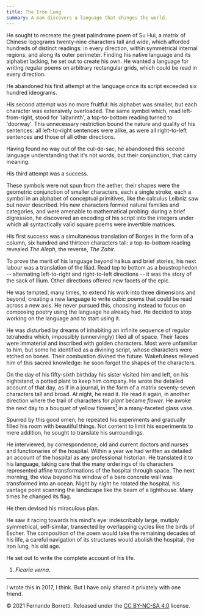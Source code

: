 ```yaml
---
title: The Iron Lung
summary: A man discovers a language that changes the world.
---
```


He sought to recreate the great palindrome poem of Su Hui, a matrix of Chinese
logograms twenty-nine characters tall and wide, which afforded hundreds of
distinct readings: in every direction, within symmetrical internal regions, and
along its outer perimeter. Finding his native language and its alphabet lacking,
he set out to create his own. He wanted a language for writing regular poems on
arbitrary rectangular grids, which could be read in every direction.

He abandoned his first attempt at the language once its script exceeded six
hundred ideograms.

His second attempt was no more fruitful: his alphabet was smaller, but each
character was extensively overloaded. The same symbol which, read
left-from-right, stood for 'labyrinth', a top-to-bottom reading turned to
'doorway'. This unnecessary restriction bound the nature and quality of his
sentences: all left-to-right sentences were alike, as were all right-to-left
sentences and those of all other directions.

Having found no way out of the cul-de-sac, he abandoned this second language
understanding that it's not words, but their conjunction, that carry meaning.

His third attempt was a success.

These symbols were not spun from the aether, their shapes were the geometric
conjunction of smaller characters, each a single stroke, each a symbol in an
alphabet of conceptual primitives, like the calculus Leibniz saw but never
described. His new characters formed natural families and categories, and were
amenable to mathematical probing: during a brief digression, he discovered an
encoding of his script into the integers under which all syntactically valid
square poems were invertible matrices.

His first success was a simultaneous translation of Borges in the form of a
column, six hundred and thirteen characters tall: a top-to-bottom reading
revealed _The Aleph_, the reverse, _The Zahir_.

To prove the merit of his language beyond haikus and brief stories, his next
labour was a translation of the Iliad. Read top to bottom as a boustrophedon --
alternating left-to-right and right-to-left directions -- it was the story of
the sack of Ilium. Other directions offered new facets of the epic.

He was tempted, many times, to extend his work into three dimensions and beyond,
creating a new language to write cubic poems that could be read across a new
axis. He never pursued this, choosing instead to focus on composing poetry using
the language he already had. He decided to stop working on the language and to
start using it.

He was disturbed by dreams of inhabiting an infinite sequence of regular
tetrahedra which, impossibly (unnervingly) tiled all of space. Their faces were
immaterial and inscribed with golden characters. Most were unfamiliar to him,
but some he identified as a divining script, whose characters were etched on
bones. Their combustion divined the future. Wakefulness relieved him of this
sacred knowledge: he soon forgot the shapes of the characters.

On the day of his fifty-sixth birthday his sister visited him and left, on his
nightstand, a potted plant to keep him company. He wrote the detailed account of
that day, as if in a journal, in the form of a matrix seventy-seven characters
tall and broad. At night, he read it. He read it again, in another direction
where the trail of characters for _plant_ became _flower_. He awoke the next day
to a bouquet of yellow flowers[<sup>1</sup>](#foot) in a many-faceted glass vase.

Spurred by this good omen, he repeated his experiments and gradually filled his
room with beautiful things. Not content to limit his experiments to mere
addition, he sought to translate his surroundings.

He interviewed, by correspondence, old and current doctors and nurses and
functionaries of the hospital. Within a year we had written as detailed an
account of the hospital as any professional historian. He translated it to his
language, taking care that the many orderings of its characters represented
affine transformations of the hospital through space. The next morning, the view
beyond his window of a bare concrete wall was transformed into an ocean. Night
by night he rotated the hospital, his vantage point scanning the landscape like
the beam of a lighthouse. Many times he changed its flag.

He then devised his miraculous plan.

He saw it racing towards his mind's eye: indescribably large, mutiply
symmetrical, self-similar, transected by overlapping cycles like the birds of
Escher. The composition of the poem would take the remaining decades of his
life, a careful navigation of its structures would abolish the hospital, the
iron lung, his old age.

He set out to write the complete account of his life.

1. <a id="foot"> _Ficaria verna_.

---

I wrote this in 2017, I think. But I have only shared it privately with one friend.

© 2021 Fernando Borretti. Released under the [CC BY-NC-SA 4.0][license] license.

[license]: https://creativecommons.org/licenses/by-nc-sa/4.0/

